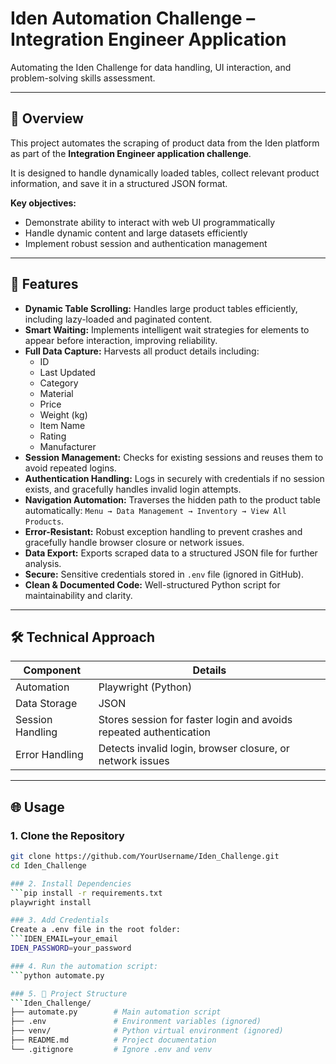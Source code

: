 # Iden Automation Challenge – Integration Engineer Application

Automating the Iden Challenge for data handling, UI interaction, and problem-solving skills assessment.

---

## 🧠 Overview
This project automates the scraping of product data from the Iden platform as part of the **Integration Engineer application challenge**.  

It is designed to handle dynamically loaded tables, collect relevant product information, and save it in a structured JSON format.

**Key objectives:**
- Demonstrate ability to interact with web UI programmatically
- Handle dynamic content and large datasets efficiently
- Implement robust session and authentication management

---

## 🚀 Features
- **Dynamic Table Scrolling:** Handles large product tables efficiently, including lazy-loaded and paginated content.  
- **Smart Waiting:** Implements intelligent wait strategies for elements to appear before interaction, improving reliability.  
- **Full Data Capture:** Harvests all product details including:
  - ID  
  - Last Updated  
  - Category  
  - Material  
  - Price  
  - Weight (kg)  
  - Item Name  
  - Rating  
  - Manufacturer  
- **Session Management:** Checks for existing sessions and reuses them to avoid repeated logins.  
- **Authentication Handling:** Logs in securely with credentials if no session exists, and gracefully handles invalid login attempts.  
- **Navigation Automation:** Traverses the hidden path to the product table automatically: `Menu → Data Management → Inventory → View All Products`.  
- **Error-Resistant:** Robust exception handling to prevent crashes and gracefully handle browser closure or network issues.  
- **Data Export:** Exports scraped data to a structured JSON file for further analysis.  
- **Secure:** Sensitive credentials stored in `.env` file (ignored in GitHub).  
- **Clean & Documented Code:** Well-structured Python script for maintainability and clarity.  

---

## 🛠️ Technical Approach

| Component | Details |
|-----------|---------|
| Automation | Playwright (Python) |
| Data Storage | JSON |
| Session Handling | Stores session for faster login and avoids repeated authentication |
| Error Handling | Detects invalid login, browser closure, or network issues |

---

## 🌐 Usage

### 1. Clone the Repository
```bash
git clone https://github.com/YourUsername/Iden_Challenge.git
cd Iden_Challenge

### 2. Install Dependencies
```pip install -r requirements.txt
playwright install

### 3. Add Credentials
Create a .env file in the root folder:
```IDEN_EMAIL=your_email
IDEN_PASSWORD=your_password

### 4. Run the automation script:
```python automate.py

### 5. 📂 Project Structure
```Iden_Challenge/
├── automate.py        # Main automation script
├── .env               # Environment variables (ignored)
├── venv/              # Python virtual environment (ignored)
├── README.md          # Project documentation
└── .gitignore         # Ignore .env and venv







